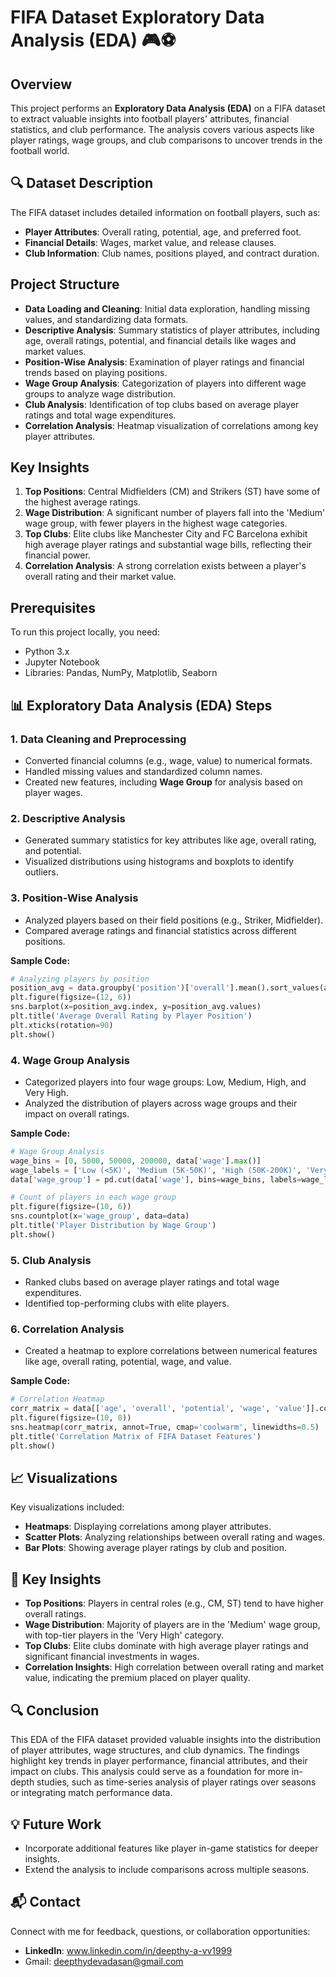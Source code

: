 # FIFA Dataset Exploratory Data Analysis (EDA) 🎮⚽

## Overview
This project performs an **Exploratory Data Analysis (EDA)** on a FIFA dataset to extract valuable insights into football players' attributes, financial statistics, and club performance. The analysis covers various aspects like player ratings, wage groups, and club comparisons to uncover trends in the football world.

## 🔍 Dataset Description
The FIFA dataset includes detailed information on football players, such as:
- **Player Attributes**: Overall rating, potential, age, and preferred foot.
- **Financial Details**: Wages, market value, and release clauses.
- **Club Information**: Club names, positions played, and contract duration.

## Project Structure
- **Data Loading and Cleaning**: Initial data exploration, handling missing values, and standardizing data formats.
- **Descriptive Analysis**: Summary statistics of player attributes, including age, overall ratings, potential, and financial details like wages and market values.
- **Position-Wise Analysis**: Examination of player ratings and financial trends based on playing positions.
- **Wage Group Analysis**: Categorization of players into different wage groups to analyze wage distribution.
- **Club Analysis**: Identification of top clubs based on average player ratings and total wage expenditures.
- **Correlation Analysis**: Heatmap visualization of correlations among key player attributes.
  
## Key Insights
1. **Top Positions**: Central Midfielders (CM) and Strikers (ST) have some of the highest average ratings.
2. **Wage Distribution**: A significant number of players fall into the 'Medium' wage group, with fewer players in the highest wage categories.
3. **Top Clubs**: Elite clubs like Manchester City and FC Barcelona exhibit high average player ratings and substantial wage bills, reflecting their financial power.
4. **Correlation Analysis**: A strong correlation exists between a player's overall rating and their market value.

## Prerequisites
To run this project locally, you need:
- Python 3.x
- Jupyter Notebook
- Libraries: Pandas, NumPy, Matplotlib, Seaborn

## 📊 Exploratory Data Analysis (EDA) Steps

### 1. **Data Cleaning and Preprocessing**
- Converted financial columns (e.g., wage, value) to numerical formats.
- Handled missing values and standardized column names.
- Created new features, including **Wage Group** for analysis based on player wages.

### 2. **Descriptive Analysis**
- Generated summary statistics for key attributes like age, overall rating, and potential.
- Visualized distributions using histograms and boxplots to identify outliers.

### 3. **Position-Wise Analysis**
- Analyzed players based on their field positions (e.g., Striker, Midfielder).
- Compared average ratings and financial statistics across different positions.

**Sample Code:**
```python
# Analyzing players by position
position_avg = data.groupby('position')['overall'].mean().sort_values(ascending=False)
plt.figure(figsize=(12, 6))
sns.barplot(x=position_avg.index, y=position_avg.values)
plt.title('Average Overall Rating by Player Position')
plt.xticks(rotation=90)
plt.show()
```

### 4. **Wage Group Analysis**
- Categorized players into four wage groups: Low, Medium, High, and Very High.
- Analyzed the distribution of players across wage groups and their impact on overall ratings.

**Sample Code:**
```python
# Wage Group Analysis
wage_bins = [0, 5000, 50000, 200000, data['wage'].max()]
wage_labels = ['Low (<5K)', 'Medium (5K-50K)', 'High (50K-200K)', 'Very High (>200K)']
data['wage_group'] = pd.cut(data['wage'], bins=wage_bins, labels=wage_labels)

# Count of players in each wage group
plt.figure(figsize=(10, 6))
sns.countplot(x='wage_group', data=data)
plt.title('Player Distribution by Wage Group')
plt.show()
```

### 5. **Club Analysis**
- Ranked clubs based on average player ratings and total wage expenditures.
- Identified top-performing clubs with elite players.

### 6. **Correlation Analysis**
- Created a heatmap to explore correlations between numerical features like age, overall rating, potential, wage, and value.

**Sample Code:**
```python
# Correlation Heatmap
corr_matrix = data[['age', 'overall', 'potential', 'wage', 'value']].corr()
plt.figure(figsize=(10, 8))
sns.heatmap(corr_matrix, annot=True, cmap='coolwarm', linewidths=0.5)
plt.title('Correlation Matrix of FIFA Dataset Features')
plt.show()
```

## 📈 Visualizations
Key visualizations included:
- **Heatmaps**: Displaying correlations among player attributes.
- **Scatter Plots**: Analyzing relationships between overall rating and wages.
- **Bar Plots**: Showing average player ratings by club and position.

## 🎯 Key Insights
- **Top Positions**: Players in central roles (e.g., CM, ST) tend to have higher overall ratings.
- **Wage Distribution**: Majority of players are in the 'Medium' wage group, with top-tier players in the 'Very High' category.
- **Top Clubs**: Elite clubs dominate with high average player ratings and significant financial investments in wages.
- **Correlation Insights**: High correlation between overall rating and market value, indicating the premium placed on player quality.

## 🔍 Conclusion
This EDA of the FIFA dataset provided valuable insights into the distribution of player attributes, wage structures, and club dynamics. The findings highlight key trends in player performance, financial attributes, and their impact on clubs. This analysis could serve as a foundation for more in-depth studies, such as time-series analysis of player ratings over seasons or integrating match performance data.

## 💡 Future Work
- Incorporate additional features like player in-game statistics for deeper insights.
- Extend the analysis to include comparisons across multiple seasons.

## 📬 Contact
Connect with me for feedback, questions, or collaboration opportunities:
- **LinkedIn**: www.linkedin.com/in/deepthy-a-vv1999
- Gmail: deepthydevadasan@gmail.com
